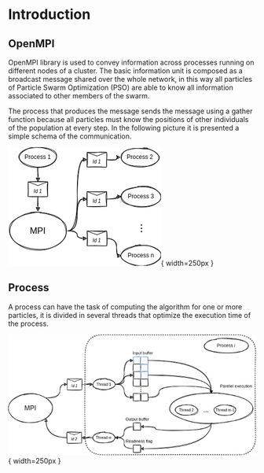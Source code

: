 # Introduction
## OpenMPI
OpenMPI library is used to convey information across processes running on different nodes of a cluster. The basic information unit is composed as a broadcast message shared over the whole network, in this way all particles of Particle Swarm Optimization (PSO) are able to know all information associated to other members of the swarm.

The process that produces the message sends the message using a gather function because all particles must know the positions of other individuals of the population at every step. In the following picture it is presented a simple schema of the communication.

![Communication schema](./images/communication_schema.png){ width=250px }

## Process
A process can have the task of computing the algorithm for one or more particles, it is divided in several threads that optimize the execution time of the process.

![Execution schema](./images/execution_schema.png){ width=250px }
